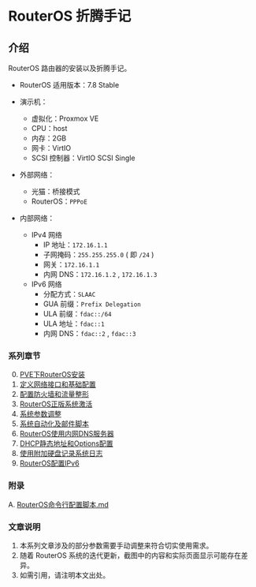 # RouterOS 折腾手记

## 介绍
RouterOS 路由器的安装以及折腾手记。

- RouterOS 适用版本：7.8 Stable


- 演示机：
    - 虚拟化：Proxmox VE
    - CPU：host
    - 内存：2GB
    - 网卡：VirtIO
    - SCSI 控制器：VirtIO SCSI Single

- 外部网络：
    - 光猫：桥接模式
    - RouterOS：`PPPoE`

- 内部网络：
    - IPv4 网络
        - IP 地址：`172.16.1.1`
        - 子网掩码：`255.255.255.0` ( 即 `/24` )
        - 网关：`172.16.1.1`
        - 内网 DNS：`172.16.1.2` , `172.16.1.3`
    - IPv6 网络
        - 分配方式：`SLAAC`
        - GUA 前缀：`Prefix Delegation`
        - ULA 前缀：`fdac::/64`
        - ULA 地址：`fdac::1`
        - 内网 DNS：`fdac::2` , `fdac::3`


### 系列章节

0.  [PVE下RouterOS安装](./00.PVE下RouterOS安装.md)
1.  [定义网络接口和基础配置](./01.定义网络接口和基础配置.md)
2.  [配置防火墙和流量整形](./02.配置防火墙和流量整形.md)
3.  [RouterOS正版系统激活](./03.RouterOS正版系统激活.md)
4.  [系统参数调整](./04.系统参数调整.md)
5.  [系统自动化及邮件脚本](./05.系统自动化及邮件脚本.md)
6.  [RouterOS使用内网DNS服务器](./06.RouterOS使用内网DNS服务器.md)
7.  [DHCP静态地址和Options配置](./07.DHCP静态地址和Options配置.md)
8.  [使用附加硬盘记录系统日志](./08.使用附加硬盘记录系统日志.md)
9.  [RouterOS配置IPv6](./09.RouterOS配置IPv6.md)

### 附录

A.  [RouterOS命令行配置脚本.md](./A.RouterOS命令行配置脚本.md)

### 文章说明

1.  本系列文章涉及的部分参数需要手动调整来符合切实使用需求。
2.  随着 RouterOS 系统的迭代更新，截图中的内容和实际页面显示可能存在差异。
3.  如需引用，请注明本文出处。
